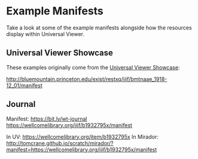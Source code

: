 # Example Manifests

Take a look at some of the example manifests alongside how the resources display within Universal Viewer.

## Universal Viewer Showcase

These examples originally come from the [Universal Viewer Showcase](http://universalviewer.io/#showcase):



http://bluemountain.princeton.edu/exist/restxq/iiif/bmtnaae_1918-12_01/manifest


## Journal

Manifest: https://bit.ly/wt-journal https://wellcomelibrary.org/iiif/b1932795x/manifest

In UV: https://wellcomelibrary.org/item/b1932795x
In Mirador: http://tomcrane.github.io/scratch/mirador/?manifest=https://wellcomelibrary.org/iiif/b1932795x/manifest


<!-- #important:30 add more example manifests to explore -->
